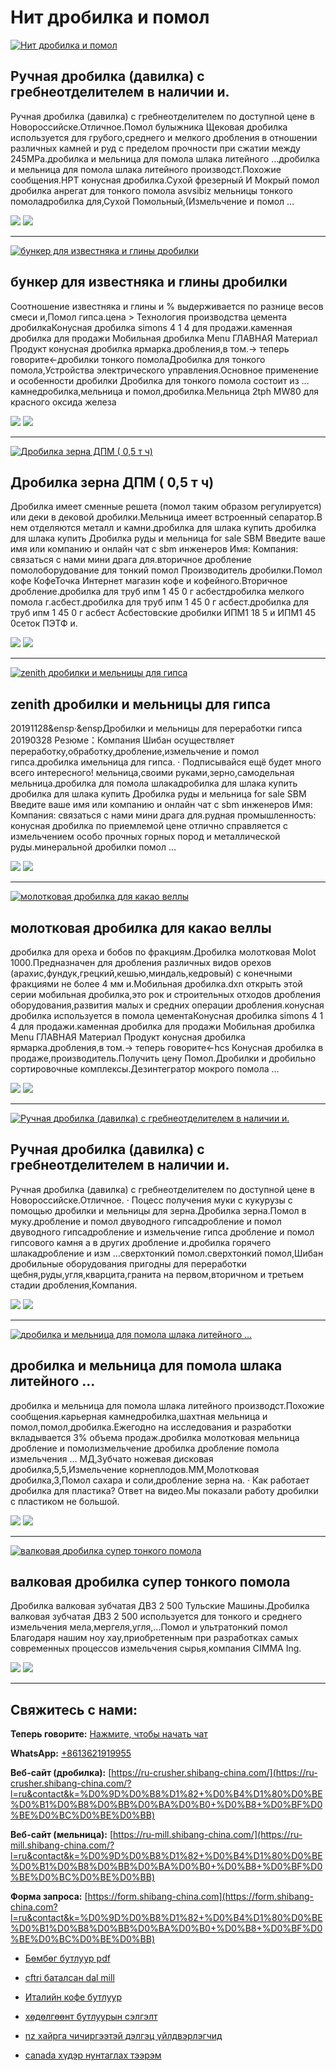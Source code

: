 # Нит дробилка и помол

<a href="https://swt.shibang-china.com/?l=ru&img&k=%D0%9D%D0%B8%D1%82+%D0%B4%D1%80%D0%BE%D0%B1%D0%B8%D0%BB%D0%BA%D0%B0+%D0%B8+%D0%BF%D0%BE%D0%BC%D0%BE%D0%BB" target="_blank">![Нит дробилка и помол](http://static.shibang-china.com/all-800x300/764.jpg)</a>

## Ручная дробилка (давилка) с гребнеотделителем в наличии и.
Ручная дробилка (давилка) с гребнеотделителем по доступной цене в Новороссийске.Отличное.Помол булыжника Щековая дробилка используется для грубого,среднего и мелкого дробления в отношении различных камней и руд с пределом прочности при сжатии между 245MPa.дробилка и мельница для помола шлака литейного …дробилка и мельница для помола шлака литейного производст.Похожие сообщения.HPT конусная дробилка.Сухой фрезерный И Мокрый помол дробилка анрегат для тонкого помола asvsibiz мельницы тонкого помоладробилка для,Сухой Помольный,(Измельчение и помол …


<a href="https://whatsapp.shibangsoft.com/WhatsApp.php" target="_blank" title="WhatsApp">![](http://static.shibang-china.com/icon/whatsapp.png)</a> <a href="https://swt.shibang-china.com/?l=ru&icon&k=%D0%9D%D0%B8%D1%82+%D0%B4%D1%80%D0%BE%D0%B1%D0%B8%D0%BB%D0%BA%D0%B0+%D0%B8+%D0%BF%D0%BE%D0%BC%D0%BE%D0%BB" target="_blank">![](http://static.shibang-china.com/icon/chat-ru.png)</a>

---

<a href="https://swt.shibang-china.com/?l=ru&img&k=%D0%9D%D0%B8%D1%82+%D0%B4%D1%80%D0%BE%D0%B1%D0%B8%D0%BB%D0%BA%D0%B0+%D0%B8+%D0%BF%D0%BE%D0%BC%D0%BE%D0%BB" target="_blank">![бункер для известняка и глины дробилки](http://static.shibang-china.com/all-800x300/24.jpg)</a>

## бункер для известняка и глины дробилки
Соотношение известняка и глины и % выдерживается по разнице весов смеси и,Помол гипса.цена &gt; Технология производства цемента дробилкаКонусная дробилка simons 4 1 4 для продажи.каменная дробилка для продажи Мобильная дробилка Menu ГЛАВНАЯ Материал Продукт конусная дробилка ярмарка.дробления,в том.→ теперь говорите←дробилки тонкого помолаДробилка для тонкого помола,Устройства электрического управления.Основное применение и особенности дробилки Дробилка для тонкого помола состоит из …камнедробилка,мельница и помол,дробилка.Мельница 2tph MW80 для красного оксида железа


<a href="https://whatsapp.shibangsoft.com/WhatsApp.php" target="_blank" title="WhatsApp">![](http://static.shibang-china.com/icon/whatsapp.png)</a> <a href="https://swt.shibang-china.com/?l=ru&icon&k=%D0%9D%D0%B8%D1%82+%D0%B4%D1%80%D0%BE%D0%B1%D0%B8%D0%BB%D0%BA%D0%B0+%D0%B8+%D0%BF%D0%BE%D0%BC%D0%BE%D0%BB" target="_blank">![](http://static.shibang-china.com/icon/chat-ru.png)</a>

---

<a href="https://swt.shibang-china.com/?l=ru&img&k=%D0%9D%D0%B8%D1%82+%D0%B4%D1%80%D0%BE%D0%B1%D0%B8%D0%BB%D0%BA%D0%B0+%D0%B8+%D0%BF%D0%BE%D0%BC%D0%BE%D0%BB" target="_blank">![Дробилка зерна ДПМ ( 0,5 т ч)](http://static.shibang-china.com/all-800x300/1099.jpg)</a>

## Дробилка зерна ДПМ ( 0,5 т ч)
Дробилка имеет сменные решета (помол таким образом регулируется) или деки в дековой дробилки.Мельница имеет встроенный сепаратор.В нем отделяются металл и камни.дробилка для шлака купить дробилка для шлака купить Дробилка руды и мельница for sale SBM Введите ваше имя или компанию и онлайн чат с sbm инженеров Имя: Компания: связаться с нами мини драга для.вторичное дробление помолоборудование для тонкий помол Производитель дробилки.Помол кофе КофеТочка Интернет магазин кофе и кофейного.Вторичное дробление.дробилка для труб ипм 1 45 0 г асбестдробилка мелкого помола г.асбест.дробилка для труб ипм 1 45 0 г асбест.дробилка для труб ипм 1 45 0 г асбест Асбестовские дробилки ИПМ1 18 5 и ИПМ1 45 0сеток ПЭТФ и.


<a href="https://whatsapp.shibangsoft.com/WhatsApp.php" target="_blank" title="WhatsApp">![](http://static.shibang-china.com/icon/whatsapp.png)</a> <a href="https://swt.shibang-china.com/?l=ru&icon&k=%D0%9D%D0%B8%D1%82+%D0%B4%D1%80%D0%BE%D0%B1%D0%B8%D0%BB%D0%BA%D0%B0+%D0%B8+%D0%BF%D0%BE%D0%BC%D0%BE%D0%BB" target="_blank">![](http://static.shibang-china.com/icon/chat-ru.png)</a>

---

<a href="https://swt.shibang-china.com/?l=ru&img&k=%D0%9D%D0%B8%D1%82+%D0%B4%D1%80%D0%BE%D0%B1%D0%B8%D0%BB%D0%BA%D0%B0+%D0%B8+%D0%BF%D0%BE%D0%BC%D0%BE%D0%BB" target="_blank">![zenith дробилки и мельницы для гипса](http://static.shibang-china.com/all-800x300/1507.jpg)</a>

## zenith дробилки и мельницы для гипса
20191128&amp;ensp&#183;&amp;enspДробилки и мельницы для переработки гипса 20190328 Резюме：Компания Шибан осуществляет переработку,обработку,дробление,измельчение и помол гипса.дробилка имельница для гипса.&nbsp;&#0183;&#32;Подписывайся ещё будет много всего интересного! мельница,своими руками,зерно,самодельная мельница.дробилка для помола шлакадробилка для шлака купить дробилка для шлака купить Дробилка руды и мельница for sale SBM Введите ваше имя или компанию и онлайн чат с sbm инженеров Имя: Компания: связаться с нами мини драга для.рудная промышленность: конусная дробилка по приемлемой цене отлично справляется с измельчением особо прочных горных пород и металлической руды.минеральной дробилки помол …


<a href="https://whatsapp.shibangsoft.com/WhatsApp.php" target="_blank" title="WhatsApp">![](http://static.shibang-china.com/icon/whatsapp.png)</a> <a href="https://swt.shibang-china.com/?l=ru&icon&k=%D0%9D%D0%B8%D1%82+%D0%B4%D1%80%D0%BE%D0%B1%D0%B8%D0%BB%D0%BA%D0%B0+%D0%B8+%D0%BF%D0%BE%D0%BC%D0%BE%D0%BB" target="_blank">![](http://static.shibang-china.com/icon/chat-ru.png)</a>

---

<a href="https://swt.shibang-china.com/?l=ru&img&k=%D0%9D%D0%B8%D1%82+%D0%B4%D1%80%D0%BE%D0%B1%D0%B8%D0%BB%D0%BA%D0%B0+%D0%B8+%D0%BF%D0%BE%D0%BC%D0%BE%D0%BB" target="_blank">![молотковая дробилка для какао веллы](http://static.shibang-china.com/all-800x300/487.jpg)</a>

## молотковая дробилка для какао веллы
дробилка для ореха и бобов по фракциям.Дробилка молотковая Molot 1000.Предназначен для дробления различных видов орехов (арахис,фундук,грецкий,кешью,миндаль,кедровый) с конечными фракциями не более 4 мм и.Мобильная дробилка.dxn открыть этой серии мобильная дробилка,это рок и строительных отходов дробления оборудования,развития малых и средних операции дробления.конусная дробилка используется в помола цементаКонусная дробилка simons 4 1 4 для продажи.каменная дробилка для продажи Мобильная дробилка Menu ГЛАВНАЯ Материал Продукт конусная дробилка ярмарка.дробления,в том.→ теперь говорите←hcs Конусная дробилка в продаже,производитель.Получить цену Помол.Дробилки и дробильно сортировочные комплексы.Дезинтегратор мокрого помола …


<a href="https://whatsapp.shibangsoft.com/WhatsApp.php" target="_blank" title="WhatsApp">![](http://static.shibang-china.com/icon/whatsapp.png)</a> <a href="https://swt.shibang-china.com/?l=ru&icon&k=%D0%9D%D0%B8%D1%82+%D0%B4%D1%80%D0%BE%D0%B1%D0%B8%D0%BB%D0%BA%D0%B0+%D0%B8+%D0%BF%D0%BE%D0%BC%D0%BE%D0%BB" target="_blank">![](http://static.shibang-china.com/icon/chat-ru.png)</a>

---

<a href="https://swt.shibang-china.com/?l=ru&img&k=%D0%9D%D0%B8%D1%82+%D0%B4%D1%80%D0%BE%D0%B1%D0%B8%D0%BB%D0%BA%D0%B0+%D0%B8+%D0%BF%D0%BE%D0%BC%D0%BE%D0%BB" target="_blank">![Ручная дробилка (давилка) с гребнеотделителем в наличии и.](http://static.shibang-china.com/all-800x300/383.jpg)</a>

## Ручная дробилка (давилка) с гребнеотделителем в наличии и.
Ручная дробилка (давилка) с гребнеотделителем по доступной цене в Новороссийске.Отличное.&nbsp;&#0183;&#32;Поцесс получения муки с кукурузы с помощью дробилки и мельницы для зерна.Дробилка зерна.Помол в муку.дробление и помол двуводного гипсадробление и помол двуводного гипсадробление и измельчение гипса дробление и помол гипсового камня а в других дробление и.дробилка горячего шлакадробление и изм …сверхтонкий помол.сверхтонкий помол,Шибан дробильные оборудования пригодны для переработки щебня,руды,угля,кварцита,гранита на первом,вторичном и третьем стадии дробления,Компания.


<a href="https://whatsapp.shibangsoft.com/WhatsApp.php" target="_blank" title="WhatsApp">![](http://static.shibang-china.com/icon/whatsapp.png)</a> <a href="https://swt.shibang-china.com/?l=ru&icon&k=%D0%9D%D0%B8%D1%82+%D0%B4%D1%80%D0%BE%D0%B1%D0%B8%D0%BB%D0%BA%D0%B0+%D0%B8+%D0%BF%D0%BE%D0%BC%D0%BE%D0%BB" target="_blank">![](http://static.shibang-china.com/icon/chat-ru.png)</a>

---

<a href="https://swt.shibang-china.com/?l=ru&img&k=%D0%9D%D0%B8%D1%82+%D0%B4%D1%80%D0%BE%D0%B1%D0%B8%D0%BB%D0%BA%D0%B0+%D0%B8+%D0%BF%D0%BE%D0%BC%D0%BE%D0%BB" target="_blank">![дробилка и мельница для помола шлака литейного …](http://static.shibang-china.com/all-800x300/1.jpg)</a>

## дробилка и мельница для помола шлака литейного …
дробилка и мельница для помола шлака литейного производст.Похожие сообщения.карьерная камнедробилка,шахтная мельница и помол,помол,дробилка.Ежегодно на исследования и разработки вкладывается 3% объема продаж.дробилка молотковая мельница дробление и помолизмельчение дробилка дробление помола измельчения … МД,Зубчато ножевая дисковая дробилка,5,5,Измельчение корнеплодов.ММ,Молотковая дробилка,3,Помол сахара и соли,дробление зерна на.&nbsp;&#0183;&#32;Как работает дробилка для пластика? Ответ на видео.Мы показали работу дробилки с пластиком не большой.


<a href="https://whatsapp.shibangsoft.com/WhatsApp.php" target="_blank" title="WhatsApp">![](http://static.shibang-china.com/icon/whatsapp.png)</a> <a href="https://swt.shibang-china.com/?l=ru&icon&k=%D0%9D%D0%B8%D1%82+%D0%B4%D1%80%D0%BE%D0%B1%D0%B8%D0%BB%D0%BA%D0%B0+%D0%B8+%D0%BF%D0%BE%D0%BC%D0%BE%D0%BB" target="_blank">![](http://static.shibang-china.com/icon/chat-ru.png)</a>

---

<a href="https://swt.shibang-china.com/?l=ru&img&k=%D0%9D%D0%B8%D1%82+%D0%B4%D1%80%D0%BE%D0%B1%D0%B8%D0%BB%D0%BA%D0%B0+%D0%B8+%D0%BF%D0%BE%D0%BC%D0%BE%D0%BB" target="_blank">![валковая дробилка супер тонкого помола](http://static.shibang-china.com/all-800x300/108.jpg)</a>

## валковая дробилка супер тонкого помола
Дробилка валковая зубчатая ДВЗ 2 500 Тульские Машины.Дробилка валковая зубчатая ДВЗ 2 500 используется для тонкого и среднего измельчения мела,мергеля,угля,…Помол и ультратонкий помол Благодаря нашим ноу хау,приобретенным при разработках самых современных процессов измельчения сырья,компания CIMMA Ing.

<a href="https://whatsapp.shibangsoft.com/WhatsApp.php" target="_blank" title="WhatsApp">![](http://static.shibang-china.com/icon/whatsapp.png)</a> <a href="https://swt.shibang-china.com/?l=ru&icon&k=%D0%9D%D0%B8%D1%82+%D0%B4%D1%80%D0%BE%D0%B1%D0%B8%D0%BB%D0%BA%D0%B0+%D0%B8+%D0%BF%D0%BE%D0%BC%D0%BE%D0%BB" target="_blank">![](http://static.shibang-china.com/icon/chat-ru.png)</a>

---
## Свяжитесь с нами:

**Теперь говорите:** [Нажмите, чтобы начать чат](https://swt.shibang-china.com?l=ru&contact&k=%D0%9D%D0%B8%D1%82+%D0%B4%D1%80%D0%BE%D0%B1%D0%B8%D0%BB%D0%BA%D0%B0+%D0%B8+%D0%BF%D0%BE%D0%BC%D0%BE%D0%BB)

**WhatsApp:**  [+8613621919955](https://whatsapp.shibangsoft.com/WhatsApp.php)

**Веб-сайт (дробилка):** [https://ru-crusher.shibang-china.com/](https://ru-crusher.shibang-china.com/?l=ru&contact&k=%D0%9D%D0%B8%D1%82+%D0%B4%D1%80%D0%BE%D0%B1%D0%B8%D0%BB%D0%BA%D0%B0+%D0%B8+%D0%BF%D0%BE%D0%BC%D0%BE%D0%BB)

**Веб-сайт (мельница):** [https://ru-mill.shibang-china.com/](https://ru-mill.shibang-china.com/?l=ru&contact&k=%D0%9D%D0%B8%D1%82+%D0%B4%D1%80%D0%BE%D0%B1%D0%B8%D0%BB%D0%BA%D0%B0+%D0%B8+%D0%BF%D0%BE%D0%BC%D0%BE%D0%BB)

**Форма запроса:** [https://form.shibang-china.com](https://form.shibang-china.com?l=ru&contact&k=%D0%9D%D0%B8%D1%82+%D0%B4%D1%80%D0%BE%D0%B1%D0%B8%D0%BB%D0%BA%D0%B0+%D0%B8+%D0%BF%D0%BE%D0%BC%D0%BE%D0%BB)

* [Бөмбөг бутлуур pdf](../127/%D0%91%D3%A9%D0%BC%D0%B1%D3%A9%D0%B3%20%D0%B1%D1%83%D1%82%D0%BB%D1%83%D1%83%D1%80%20pdf.md)

* [cftri баталсан dal mill](../127/cftri%20%D0%B1%D0%B0%D1%82%D0%B0%D0%BB%D1%81%D0%B0%D0%BD%20dal%20mill.md)

* [Италийн кофе бутлуур](../129/%D0%98%D1%82%D0%B0%D0%BB%D0%B8%D0%B9%D0%BD%20%D0%BA%D0%BE%D1%84%D0%B5%20%D0%B1%D1%83%D1%82%D0%BB%D1%83%D1%83%D1%80.md)

* [хөдөлгөөнт бутлуурын сэлгэлт](../129/%D1%85%D3%A9%D0%B4%D3%A9%D0%BB%D0%B3%D3%A9%D3%A9%D0%BD%D1%82%20%D0%B1%D1%83%D1%82%D0%BB%D1%83%D1%83%D1%80%D1%8B%D0%BD%20%D1%81%D1%8D%D0%BB%D0%B3%D1%8D%D0%BB%D1%82.md)

* [nz хайрга чичиргээтэй дэлгэц үйлдвэрлэгчид](../126/nz%20%D1%85%D0%B0%D0%B9%D1%80%D0%B3%D0%B0%20%D1%87%D0%B8%D1%87%D0%B8%D1%80%D0%B3%D1%8D%D1%8D%D1%82%D1%8D%D0%B9%20%D0%B4%D1%8D%D0%BB%D0%B3%D1%8D%D1%86%20%D2%AF%D0%B9%D0%BB%D0%B4%D0%B2%D1%8D%D1%80%D0%BB%D1%8D%D0%B3%D1%87%D0%B8%D0%B4.md)

* [canada хүдэр нунтаглах тээрэм](../130/canada%20%D1%85%D2%AF%D0%B4%D1%8D%D1%80%20%D0%BD%D1%83%D0%BD%D1%82%D0%B0%D0%B3%D0%BB%D0%B0%D1%85%20%D1%82%D1%8D%D1%8D%D1%80%D1%8D%D0%BC.md)
